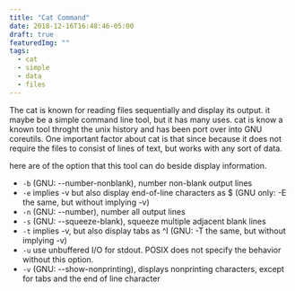 ```yaml
---
title: "Cat Command"
date: 2018-12-16T16:48:46-05:00
draft: true
featuredImg: ""
tags: 
  - cat
  - simple
  - data
  - files
---
```


The cat is known for reading files sequentially and display its output. it
maybe be a simple command line tool, but it has many uses. cat is know a known
tool throght the unix history and has been port over into GNU coreutils. One
important factor about cat is that since because it does not require the files to 
consist of lines of text, but works with any sort of data. 

here are of the option that this tool can do beside display information.

- `-b` (GNU: --number-nonblank), number non-blank output lines
- `-e` implies -v but also display end-of-line characters as $ (GNU only: -E the same, but without implying -v)
- `-n` (GNU: --number), number all output lines
- `-s` (GNU: --squeeze-blank), squeeze multiple adjacent blank lines
- `-t` implies -v, but also display tabs as ^I (GNU: -T the same, but without implying -v)
- `-u` use unbuffered I/O for stdout. POSIX does not specify the behavior without this option.
- `-v` (GNU: --show-nonprinting), displays nonprinting characters, except for tabs and the end of line character


